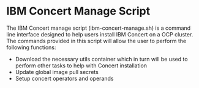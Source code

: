 # IBM  Concert Manage Script

The IBM Concert manage script (ibm-concert-manage.sh) is a command line interface designed to help users install IBM Concert on a OCP cluster. The commands provided in this script will allow the user to perform the following functions:
- Download the necessary utils container which in turn will be used to perform other tasks to help with Concert installation
- Update global image pull secrets
- Setup concert operators and operands


